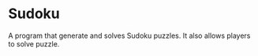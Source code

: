 # Sudoku
A program that generate and solves Sudoku puzzles. It also allows players to solve puzzle.
